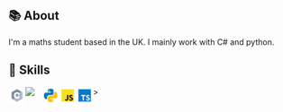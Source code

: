 ## 📚 About

I'm a maths student based in the UK. I mainly work with C# and python.

## 💼 Skills

<img align="left" width="30px" src="./assets/c.svg">
<img align="left" width="30px" src="./assets/c#.svg">
<img align="left" width="30px" src="./assets/python.svg">
<img align="left" width="30px" src="./assets/javascript.svg">
<img align="left" width="30px" src="./assets/typescript.svg">>
